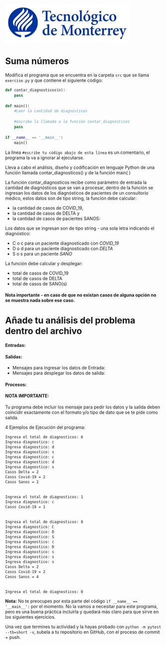 ![Tec de Monterrey](../../images/logotecmty.png)
# Suma números

Modifica el programa que se encuentra en la carpeta `src` que se llama
`exercise.py` y que contiene el siguiente código:

```python
def contar_diagnosticos(n):
    pass
    
def main():
    #Leer la cantidad de diagnosticos
    
    #escribe la llamada a la función contar_diagnosticos
    pass
    
if __name__ == '__main__':
    main()
```

La línea `#escribe tu código abajo de esta línea` es un comentario,
el programa la va a ignorar al ejecutarse.

Lleva a cabo el análisis, diseño y codificación en lenguaje Python de una función llamada  contar_diagnosticos() y
de la función main( )

La función  contar_diagnosticos recibe como parámetro de entrada la cantidad de diagnósticos que se van a procesar,
dentro de la función se ingresan los datos de  los diagnósticos de pacientes de un consultorio médico,
estos datos son de tipo string, la función debe calcular:
* la cantidad de casos de COVID_19,
* la cantidad de casos de DELTA y 
* la cantidad de casos de pacientes SANOS:

Los datos que se ingresan son de tipo string - una sola letra indicando el diagnóstico:
- C o c para un paciente diagnosticado con *COVID_19*
- D o d para un paciente diagnosticado con *DELTA*
- S o s para un paciente *SANO*

La función debe calcular y desplegar:
- total de casos de COVID_19
- total de casos de  DELTA
- total de casos de  SANO(s)

#### Nota importante - en caso de que no existan casos de alguna opción no se muestra nada sobre ese caso.

# Añade tu análisis del problema dentro del archivo
#### Entradas:
#### Salidas:
* Mensajes para ingresar los datos de Entrada:
* Mensajes para desplegar los datos de salida:
#### Procesos:
#### NOTA IMPORTANTE:

Tu programa debe incluir los mensaje para pedir los datos y
la salida deben coincidir exactamente con el formato y/o tipo de dato que se te pide como salida.

4 Ejemplos de Ejecución del programa:

```
Ingresa el total de diagnosticos: 6
Ingresa diagnostico: c
Ingresa diagnostico: d
Ingresa diagnostico: s
Ingresa diagnostico: c
Ingresa diagnostico: d
Ingresa diagnostico: s
Casos Delta = 2
Casos Covid-19 = 2
Casos Sanos = 2


Ingresa el total de diagnosticos: 1
Ingresa diagnostico: c
Casos Covid-19 = 1


Ingresa el total de diagnosticos: 8
Ingresa diagnostico: C
Ingresa diagnostico: D
Ingresa diagnostico: S
Ingresa diagnostico: c
Ingresa diagnostico: D
Ingresa diagnostico: s
Ingresa diagnostico: s
Ingresa diagnostico: s
Casos Delta = 2
Casos Covid-19 = 2
Casos Sanos = 4


Ingresa el total de diagnosticos: 0

```

**Nota:** No te preocupes por esta parte del código
`if __name__ == '__main__':` por el momento.
No la vamos a necesitar para este programa, pero es una buena práctica
incluirla y quedará más claro para que sirve en los siguientes ejercicios.

Una vez que termines tu actividad y la hayas probado con
`python -m pytest --tb=short -v`, subela a tu repositorio en GitHub,
con el proceso de commit + push.
